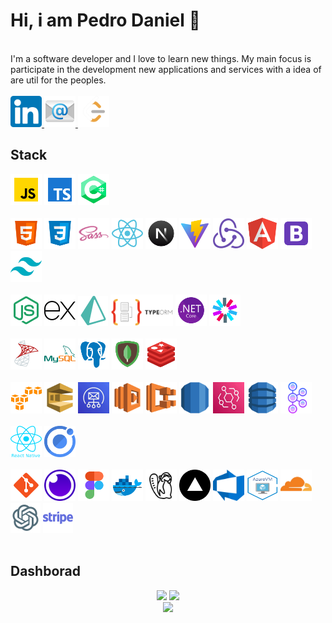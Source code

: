 # Hi, i am Pedro Daniel 👋
<br/>
I'm a software developer and I love to learn new things. My main focus is participate in the development new applications and services with a idea of are util for the peoples.
<br/>
<br>
<a href="https://www.linkedin.com/in/PedroDanielBrunetto/">
<img alt="LinkedIn" src="linkedin.png" width="50" height="50">
</a>
<a href="mailto:pedrodanielbm@hotmail.com">
<img alt="E-mail" src="icons8-e-mail-96.png" width="50" height="50">
</a>
<a href="https://leetcode.com/u/pedrodanielbrunetto/">
<img alt="Leetcode" src="leetcode_logo.png" width="50" height="50">
</a>

## Stack
<div>
<img alt="Javascript" src="icons8-js-96.png" width="50" height="50">
<img alt="Typescript" src="icons8-texto-datilografado-96.png" width="50" height="50">
<img alt="C#" src="icons8-c-96.png" width="50" height="50">
</div>

<br/>

<div>
<img alt="HTML" src="icons8-html5-96.png" width="50" height="50">
<img alt="CSS" src="icons8-css3-96.png" width="50" height="50">
<img alt="Sass" src="sass.png" width="50" height="50">
<img alt="React" src="icons8-react-a-javascript-library-for-building-user-interfaces-96.png" width="50" height="50">
<img alt="Next.js" src="icons8-nextjs-96.png" width="50" height="50">
<img alt="Vite" src="icons8-rapidamente-96.png" width="50" height="50">
<img alt="Redux" src="icons8-external-redux-an-open-source-javascript-library-for-managing-application-state-logo-color-tal-revivo-50.png" width="50" height="50">
<img alt="Angular" src="icons8-angular-96.png" width="50" height="50">
<img alt="Bootstrap" src="icons8-bootstrap-96.png" width="50" height="50">
<img alt="TailwindCSS" src="icons8-tailwindcss-96.png" width="50" height="50">
</div>

<br/>

<div>
<img alt="NodeJS" src="icons8-node-js-96.png" width="50" height="50">
<img alt="Express.js" src="icons8-expresso-js-50.png" width="50" height="50">
<img alt="Prisma ORM" src="icons8-prisma-orma-48.png" >
<img alt="TypeORM" src="112730670-de09a480-8f58-11eb-9875-0d9ebb87fbd6.png" width="100" height="50">
<img alt=".NET (Core e Framework)" src="icons8-estrutura-de-rede-96.png" width="50" height="50">
<img alt="JWT" src="icons8-jwt-96.png" width="50" height="50">
</div>

<br/>

<div>
<img alt="SQL Server" src="icons8-servidor-microsoft-sql-96.png" width="50" height="50">
<img alt="MySQL" src="icons8-logo-mysql-96.png" width="50" height="50">
<img alt="PostgreSQL" src="icons8-postgreesql-96.png" width="50" height="50">
<img alt="MongoDB" src="icons8-mongodb-96.png" width="50" height="50">
<img alt="Redis" src="icons8-redis-96.png" width="50" height="50">
</div>

<br/>

<div>
<img alt="AWS S3" src="icons8-amazon-s3-96.png" width="50" height="50">
<img alt="AWS SQS" src="amazon-sqs.png" width="50" height="50">
<img alt="AWS SES" src="aws-ses-logo.jpg" width="50" height="50">
<img alt="AWS Lambda" src="aws-lambda.png" width="50" height="50">
<img alt="AWS ECS" src="amazon-ecs.png" width="50" height="50">
<img alt="AWS RDS" src="aws-rds-relational-database-service.png" width="50" height="50">
<img alt="AWS EventBridge" src="eventbridge.png" width="50" height="50">
<img alt="AWS DynamoDB" src="aws-dynamodb.png" width="50" height="50">
<img alt="Apache Kafka" src="icons8-apache-kafka-64.png" width="50" height="50">
</div>

<br/>

<div>
<img alt="React Native" src="react-native.png" width="50" height="50">
<img alt="Ionic" src="icons8-ionic-a-complete-open-source-sdk-for-hybrid-mobile-app-development-96.png" width="50" height="50">
</div>

<br/>

<div>
<img alt="Git" src="icons8-git-96.png" width="50" height="50">
<img alt="Insomnia" src="insomnia-logo-A35E09EB19-seeklogo.com.png" width="50" height="50">
<img alt="Figma" src="icons8-figma-96.png" width="50" height="50">
<img alt="Docker" src="icons8-docker-96.png" width="50" height="50">
<img alt="DBeaver" src="icons8-castor-64.png" width="50" height="50">
<img alt="Vercel" src="180x180.png" width="50" height="50">
<img alt="Azure DevOps" src="azure_devops.png" width="50" height="50">
<img alt="AzureVM" src="azureVM.png" width="50" height="50">
<img alt="Cloudflare" src="cloudflare_logo-removebg-preview.png" width="50" height="50">
<img alt="OpenAi-api" src="icons8-chatgpt-48.png">
<img alt="Stripe Payment Gateway" src="icons8-stripe-to-make-and-receive-payments-over-the-internet-48.png">
</div>
<br/>

## Dashborad
<div align="center">
<img height="180em" height="180em" src="https://github-readme-stats.vercel.app/api/top-langs/?username=PedroDanielBrunetto&theme=tokyonight&hide_border=true&layout=donut">
<img height="180em" height="180em" src="https://github-readme-stats.vercel.app/api?username=PedroDanielBrunetto&theme=tokyonight&hide_border=true&include_all_commits=true&count_private=true">
</div>
<div align="center">
<img height="180em" src="https://streak-stats.demolab.com/?user=PedroDanielBrunetto&theme=tokyonight&hide_border=true">
</div>
